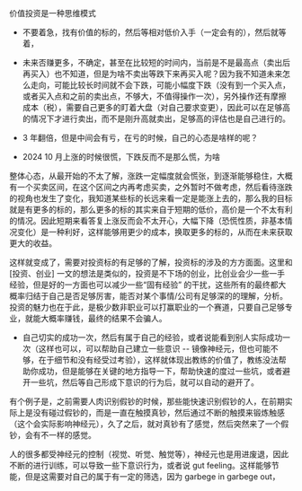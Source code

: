 价值投资是一种思维模式
- 不要着急，找有价值的标的，然后等相对低价入手（一定会有的），然后就等着，

- 未来否赚更多，不确定，甚至在比较短的时间内，当前是不是最高点（卖出后再买入）也不知道，但是为啥不卖出等跌下来再买入呢？因为我不知道未来怎么走向，可能比较长时间就不会下跌，可能小幅度下跌（没有到一个买入点，或者买入点和之前的卖出点，不够大，不值得操作一次），另外操作还有摩擦成本（税），需要自己更多的盯着大盘（对自己要求变更），因此可以在足够高的情况下才进行卖出，而不是刚升高就卖出，足够高的评估也是自己进行的。

- 3 年翻倍，但是中间会有亏，在亏的时候，自己的心态是啥样的呢？

- 2024 10 月上涨的时候很慌，下跌反而不是那么慌，为啥

整体心态，从最开始的不太了解，涨跌一定幅度就会慌张，到逐渐能够稳住，大概有一个买卖区间，在这个区间之内再考虑买卖，之外暂时不做考虑，然后看待涨跌的视角也发生了变化，我知道某些标的长远来看一定是能涨上去的，那么我的目标就是有更多的标的，那么更多的标的其实来自于短期的低价，高价是一个不太有利的情况。因此短期来看答复上涨反而会不太开心，大幅下降（恐慌性质，非基本情况变化）是一种利好，这样能够用更少的成本，换取更多的标的，从而在未来获取更大的收益。

这样就变成了，需要对投资标的有足够的了解，投资标的涉及的方方面面。这里和[投资、创业] 一文的想法是类似的，投资是不下场的创业，比创业会少一些一手经验，但是好的一方面也可以减少一些“固有经验” 的干扰，这些所有的最终都大概率归结于自己是否足够厉害，能否对某个事情/公司有足够深的的理解，分析。投资的魅力也在于此，是极少数非职业可以打赢职业的一个赛道，只要自己足够专业，就能大概率赚钱，最终的结果不会骗人。

- 自己切实的成功一次，然后有属于自己的经验，或者说能看到别人实际成功一次（这样也可以，可以帮助自己建立一些意识 -- 镜像神经元，但也可能不够，在于细节和没有经受过考验），这样就体现出教练的价值了，教练没法帮助你成功，但是能够在关键的地方指导一下，帮助快速的度过一些坑，或者避开一些坑，然后等自己形成下意识的行为后，就可以自动的避开了。

有个例子是，之前需要人肉识别假钞的时候，那些能快速识别假钞的人，在前期实际上是没有碰过假钞的，而是一直在触摸真钞，然后通过不断的触摸来锻炼触感（这个会实际影响神经元），久了之后，就对真钞有了感觉，然后突然来了一个假钞，会有不一样的感觉。

人的很多都受神经元的控制（视觉、听觉、触觉等），神经元也是用进废退，因此不断的进行训练，可以导致一些下意识行为，或者说 gut feeling。这样能够节能，但是这需要对自己的属于有一定的筛选，因为 garbege in garbege out，
